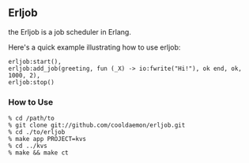 ## Erljob
the Erljob is a job scheduler in Erlang.

Here's a quick example illustrating how to use erljob:

    erljob:start(),
    erljob:add_job(greeting, fun (_X) -> io:fwrite("Hi!"), ok end, ok, 1000, 2),
    erljob:stop()

### How to Use
    % cd /path/to
    % git clone git://github.com/cooldaemon/erljob.git
    % cd ./to/erljob
    % make app PROJECT=kvs
    % cd ../kvs
    % make && make ct


